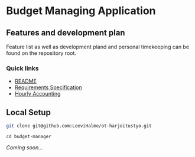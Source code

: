 # Budget Managing Application
## Features and development plan
Feature list as well as development pland and personal timekeeping can be found on the repository root.

### Quick links
- [README](/README.md)
- [Requirements Specification](/dokumentaatio/VAATIMUSMAARITTELY.md)
- [Hourly Accounting](/dokumentaatio/TUNTIKIRJANPITO.md)

## Local Setup
```sh
git clone git@github.com:LeeviHalme/ot-harjoitustyo.git
```
```
cd budget-manager
```

*Coming soon...*
